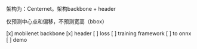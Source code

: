 架构为：Centernet。架构backbone + header

仅预测中心点和偏移，不预测宽高（bbox）

[x] mobilenet backbone 
[x] header
[ ] loss
[ ] training framework
[ ] to onnx 
[ ] demo
